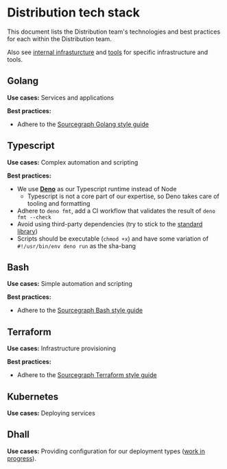 # Distribution tech stack

This document lists the Distribution team's technologies and best practices for each within the Distribution team.

Also see [internal infrasturcture](./internal_infrastructure.md) and [tools](./tools/index.md) for specific infrastructure and tools.

## Golang

**Use cases:** Services and applications

**Best practices:**

- Adhere to the [Sourcegraph Golang style guide](../languages/go.md)

## Typescript

**Use cases:** Complex automation and scripting

**Best practices:**

- We use **[Deno](https://deno.land/)** as our Typescript runtime instead of Node
  - Typescript is not a core part of our expertise, so Deno takes care of tooling and formatting
- Adhere to `deno fmt`, add a CI workflow that validates the result of `deno fmt --check`
- Avoid using third-party dependencies (try to stick to the [standard library](https://deno.land/std))
- Scripts should be executable (`chmod +x`) and have some variation of `#!/usr/bin/env deno run` as the sha-bang

## Bash

**Use cases:** Simple automation and scripting

**Best practices:**

- Adhere to the [Sourcegraph Bash style guide](../languages/bash.md)

## Terraform

**Use cases:** Infrastructure provisioning

**Best practices:**

- Adhere to the [Sourcegraph Terraform style guide](../languages/terraform.md)

## Kubernetes

**Use cases:** Deploying services

## Dhall

**Use cases:** Providing configuration for our deployment types ([work in progress](https://github.com/orgs/sourcegraph/projects/71)).
